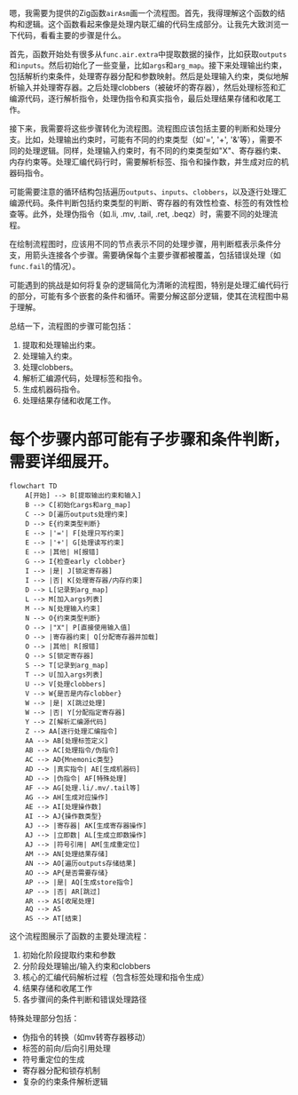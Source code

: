 嗯，我需要为提供的Zig函数`airAsm`画一个流程图。首先，我得理解这个函数的结构和逻辑。这个函数看起来像是处理内联汇编的代码生成部分。让我先大致浏览一下代码，看看主要的步骤是什么。

首先，函数开始处有很多从`func.air.extra`中提取数据的操作，比如获取`outputs`和`inputs`。然后初始化了一些变量，比如`args`和`arg_map`。接下来处理输出约束，包括解析约束条件，处理寄存器分配和参数映射。然后是处理输入约束，类似地解析输入并处理寄存器。之后处理clobbers（被破坏的寄存器），然后处理标签和汇编源代码，逐行解析指令，处理伪指令和真实指令，最后处理结果存储和收尾工作。

接下来，我需要将这些步骤转化为流程图。流程图应该包括主要的判断和处理分支。比如，处理输出约束时，可能有不同的约束类型（如'=', '+', '&'等），需要不同的处理逻辑。同样，处理输入约束时，有不同的约束类型如"X"、寄存器约束、内存约束等。处理汇编代码行时，需要解析标签、指令和操作数，并生成对应的机器码指令。

可能需要注意的循环结构包括遍历`outputs`、`inputs`、`clobbers`，以及逐行处理汇编源代码。条件判断包括约束类型的判断、寄存器的有效性检查、标签的有效性检查等。此外，处理伪指令（如.li, .mv, .tail, .ret, .beqz）时，需要不同的处理流程。

在绘制流程图时，应该用不同的节点表示不同的处理步骤，用判断框表示条件分支，用箭头连接各个步骤。需要确保每个主要步骤都被覆盖，包括错误处理（如`func.fail`的情况）。

可能遇到的挑战是如何将复杂的逻辑简化为清晰的流程图，特别是处理汇编代码行的部分，可能有多个嵌套的条件和循环。需要分解这部分逻辑，使其在流程图中易于理解。

总结一下，流程图的步骤可能包括：
1. 提取和处理输出约束。
2. 处理输入约束。
3. 处理clobbers。
4. 解析汇编源代码，处理标签和指令。
5. 生成机器码指令。
6. 处理结果存储和收尾工作。

每个步骤内部可能有子步骤和条件判断，需要详细展开。
================================================
```mermaid
flowchart TD
    A[开始] --> B[提取输出约束和输入]
    B --> C[初始化args和arg_map]
    C --> D[遍历outputs处理约束]
    D --> E{约束类型判断}
    E --> |'='| F[处理只写约束]
    E --> |'+'| G[处理读写约束]
    E --> |其他| H[报错]
    G --> I{检查early clobber}
    I --> |是| J[锁定寄存器]
    I --> |否| K[处理寄存器/内存约束]
    D --> L[记录到arg_map]
    L --> M[加入args列表]
    M --> N[处理输入约束]
    N --> O{约束类型判断}
    O --> |"X"| P[直接使用输入值]
    O --> |寄存器约束| Q[分配寄存器并加载]
    O --> |其他| R[报错]
    Q --> S[锁定寄存器]
    S --> T[记录到arg_map]
    T --> U[加入args列表]
    U --> V[处理clobbers]
    V --> W{是否是内存clobber}
    W --> |是| X[跳过处理]
    W --> |否| Y[分配指定寄存器]
    Y --> Z[解析汇编源代码]
    Z --> AA[逐行处理汇编指令]
    AA --> AB[处理标签定义]
    AB --> AC[处理指令/伪指令]
    AC --> AD{Mnemonic类型}
    AD --> |真实指令| AE[生成机器码]
    AD --> |伪指令| AF[特殊处理]
    AF --> AG[处理.li/.mv/.tail等]
    AG --> AH[生成对应操作]
    AE --> AI[处理操作数]
    AI --> AJ{操作数类型}
    AJ --> |寄存器| AK[生成寄存器操作]
    AJ --> |立即数| AL[生成立即数操作]
    AJ --> |符号引用| AM[生成重定位]
    AM --> AN[处理结果存储]
    AN --> AO[遍历outputs存储结果]
    AO --> AP{是否需要存储}
    AP --> |是| AQ[生成store指令]
    AP --> |否| AR[跳过]
    AR --> AS[收尾处理]
    AQ --> AS
    AS --> AT[结束]
``` 

这个流程图展示了函数的主要处理流程：
1. 初始化阶段提取约束和参数
2. 分阶段处理输出/输入约束和clobbers
3. 核心的汇编代码解析过程（包含标签处理和指令生成）
4. 结果存储和收尾工作
5. 各步骤间的条件判断和错误处理路径

特殊处理部分包括：
- 伪指令的转换（如mv转寄存器移动）
- 标签的前向/后向引用处理
- 符号重定位的生成
- 寄存器分配和锁存机制
- 复杂的约束条件解析逻辑